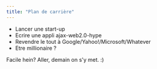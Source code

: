 ```yaml
---
title: "Plan de carrière"
---
```


  * Lancer une start-up
  * Ecrire une appli ajax-web2.0-hype
  * Revendre le tout à Google/Yahoo!/Microsoft/Whatever
  * Etre millionaire ?

Facile hein? Aller, demain on s'y met. :)

